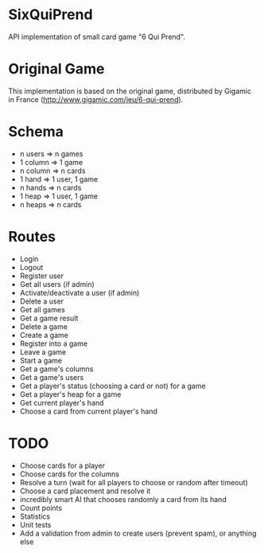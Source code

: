 # SixQuiPrend
API implementation of small card game "6 Qui Prend".

# Original Game
This implementation is based on the original game, distributed by Gigamic in
France (http://www.gigamic.com/jeu/6-qui-prend).

# Schema
* n users => n games
* 1 column => 1 game
* n column => n cards
* 1 hand => 1 user, 1 game
* n hands => n cards
* 1 heap => 1 user, 1 game
* n heaps => n cards

# Routes
* Login
* Logout
* Register user
* Get all users (if admin)
* Activate/deactivate a user (if admin)
* Delete a user
* Get all games
* Get a game result
* Delete a game
* Create a game
* Register into a game
* Leave a game
* Start a game
* Get a game's columns
* Get a game's users
* Get a player's status (choosing a card or not) for a game
* Get a player's heap for a game
* Get current player's hand
* Choose a card from current player's hand

# TODO
* Choose cards for a player
* Choose cards for the columns
* Resolve a turn (wait for all players to choose or random after timeout)
* Choose a card placement and resolve it
* incredibly smart AI that chooses randomly a card from its hand
* Count points
* Statistics
* Unit tests
* Add a validation from admin to create users (prevent spam), or anything else
